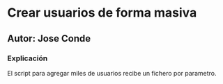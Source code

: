 # Crear usuarios de forma masiva
## Autor: Jose Conde 

### Explicación
El script para agregar miles de usuarios recibe un fichero por parametro. 
